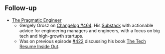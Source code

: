 ## Follow-up

 - [The Pragmatic Engineer](https://blog.pragmaticengineer.com/)
   - Gergely Orosz on [Changelog #464](https://changelog.com/podcast/464). His [Substack](https://newsletter.pragmaticengineer.com) with actionable advice for engineering managers and engineers, with a focus on big tech and high-growth startups.
   - Was on previous episode [#422](https://changelog.com/podcast/422) discussing his book [The Tech Resume Inside Out](https://thetechresume.com/).

<!--stackedit_data:
eyJoaXN0b3J5IjpbOTA0Nzc2MDA4XX0=
-->
